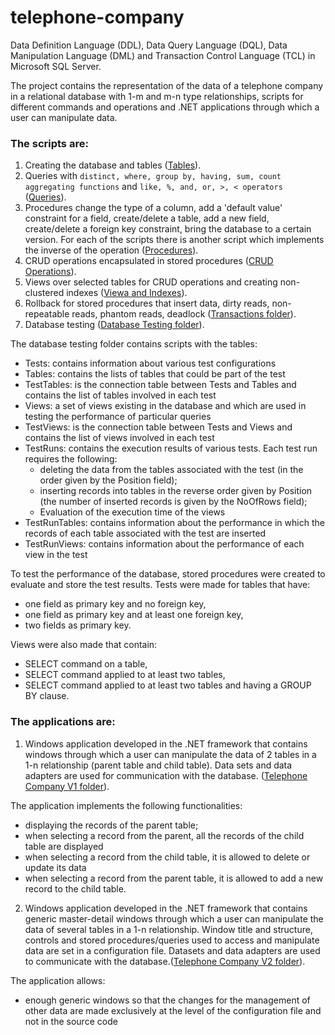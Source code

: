 # telephone-company
Data Definition Language (DDL), Data Query Language (DQL), Data Manipulation Language (DML) and Transaction Control Language (TCL) in Microsoft SQL Server.

The project contains the representation of the data of a telephone company in a relational database with 1-m and m-n type relationships, scripts for different commands and operations and .NET applications through which a user can manipulate data.

### The scripts are:
1. Creating the database and tables ([Tables](https://github.com/Iri25/db-sql-Iri25/blob/main/Tables.sql)).
2. Queries with `distinct, where, group by, having, sum, count aggregating functions` and `like, %, and, or, >, < operators` ([Queries](https://github.com/Iri25/db-sql-Iri25/blob/main/Queries.sql)).
3. Procedures change the type of a column, add a 'default value' constraint for a field, create/delete a table, add a new field, create/delete a foreign key constraint, bring the database to a certain version. For each of the scripts there is another script which
implements the inverse of the operation ([Procedures](https://github.com/Iri25/db-sql-Iri25/blob/main/Procedures.sql)).
4. CRUD operations encapsulated in stored procedures ([CRUD Operations](https://github.com/Iri25/db-sql-Iri25/blob/main/CRUD%20Operations.sql)).
5. Views over selected tables for CRUD operations and creating non-clustered indexes ([Viewa and Indexes](https://github.com/Iri25/db-sql-Iri25/blob/main/Views%20and%20Indexes.sql)).
6. Rollback for stored procedures that insert data, dirty reads, non-repeatable reads, phantom reads, deadlock ([Transactions folder](https://github.com/Iri25/database-commands/blob/main/Transactions)).
11. Database testing ([Database Testing folder](https://github.com/Iri25/db-sql-Iri25/tree/main/Database%20Testing)).

The database testing folder contains scripts with the tables:
- Tests: contains information about various test configurations
- Tables: contains the lists of tables that could be part of the test
- TestTables: is the connection table between Tests and Tables and contains the list of tables involved in each test
- Views: a set of views existing in the database and which are used in testing the performance of particular queries
- TestViews: is the connection table between Tests and Views and contains the list of views involved in each test
- TestRuns: contains the execution results of various tests. Each test run requires the following:
  - deleting the data from the tables associated with the test (in the order given by the Position field);
  - inserting records into tables in the reverse order given by Position (the number of inserted records is given by the NoOfRows field);
  - Evaluation of the execution time of the views
- TestRunTables: contains information about the performance in which the records of each table associated with the test are inserted
- TestRunViews: contains information about the performance of each view in the test

To test the performance of the database, stored procedures were created to evaluate and store the test results. Tests were made for tables that have:
- one field as primary key and no foreign key,
- one field as primary key and at least one foreign key,
- two fields as primary key.

Views were also made that contain:
- SELECT command on a table,
- SELECT command applied to at least two tables,
- SELECT command applied to at least two tables and having a GROUP BY clause.

### The applications are:
1. Windows application developed in the .NET framework that contains windows through which a user can manipulate the data of 2 tables in a 1-n relationship (parent table and child table). Data sets and data adapters are used for communication with the database. ([Telephone Company V1 folder](https://github.com/Iri25/database-commands/tree/main/Telephone%20Company%20V1)).

The application implements the following functionalities:
  - displaying the records of the parent table;
  - when selecting a record from the parent, all the records of the child table are displayed
  - when selecting a record from the child table, it is allowed to delete or update its data
  - when selecting a record from the parent table, it is allowed to add a new record to the child table.


2. Windows application developed in the .NET framework that contains generic master-detail windows through which a user can manipulate the data of several tables in a 1-n relationship. Window title and structure, controls and stored procedures/queries used to access and manipulate data are set in a configuration file. Datasets and data adapters are used to communicate with the database.([Telephone Company V2 folder](https://github.com/Iri25/database-commands/tree/main/Telephone%20Company%20V2)).

The application allows:
- enough generic windows so that the changes for the management of other data are made exclusively at the level of the configuration file and not in the source code
